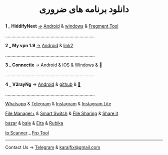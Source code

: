 
   <h1>
<center> 
        <p>
          دانلود برنامه های ضروری
        </p>
</center>
</h1>

**1 _  HiddifyNext** [→](https://h.fix7.shop) [Android](https://github.com/hiddify/hiddify-next/releases/latest/download/hiddify-android-universal.apk) & [windows](https://github.com/hiddify/hiddify-next/releases/latest/download/hiddify-windows-x64-setup.zip) & [Fregment Tool](https://f.fix7.shop/)
        

.......................................................................

 **2 _ My vpn 1.9** [→](https://m.fix7.shop) [Android](https://uplnk.com/f/134a0565/my_vpn_1.9.0.apk) & [link2](https://www.mediafire.com/file/tkjuj75v8gh8s5q/MY+VPN+1.9.0.apk/file)

.......................................................................

**3 _  Connectix** [→](https://c.fix7.shop/) [Android](https://apps.irancdn.org/android/Connectix-1.3.2.apk) & [IOS](http://testflight.apple.com/join/ATDvld9Y) & [Windows](https://apps.irancdn.org/windows/Connectix-1.3.2.zip)  & [🎥](https://drive.google.com/file/d/1ZNYhNTZCxctBvze1bEsSok4ujWjHx756/view?usp=drive_web)

.......................................................................

**4 _  V2rayNg** → [Android](https://github.com/2dust/v2rayNG/releases/download/1.8.12/v2rayNG_1.8.12.apk) & [github](https://github.com/2dust/v2rayNG/releases) & [🎥](https://github.com/mostafacpr/connectix/blob/main/image/v2rayupdate.md)

.......................................................................

[Whatsapp](https://www.whatsapp.com/android?lang=fa) &
[Telegram](https://telegram.org/dl/android/apk) &
[Instagram](https://apkflash.com/apk/app/com.instagram.android/instagram/download) & [Instagram Lite](https://apkflash.com/apk/app/com.instagram.lite/instagram-lite)

[File Manager+](https://fastfix.s3.ir-thr-at1.arvanstorage.ir/APP/Flashlight-File-Manager-Premium-3.2.2(www.farsroid.com).apk?versionId=) &
[Smart Switch](https://apkflash.com/apk/app/com.sec.android.easyMover/smart-switch0) &
[File Sharing](https://transfer.sh/) & [Share it](https://www.farsroid.com/shareit-android/)

[bazar](cafebazaar.ir/download/bazaar.apk) & [bale](https://bale.ai/apk/bale.apk) & [Eita](eitaa.com/app/apk) & [Rubika](cdnu5.iranlms.ir/RubX_3_0_1.apk)

[Ip Scanner](https://vfarid.github.io/cf-ip-scanner/) _ [Frp Tool](https://frp.owest.ir/)


________________________________________

Contact Us → [Telegram](http://t.me/fastfixgsm) & [karajfix@gmail.com](mailto:gfix4600@gmail.com)       











